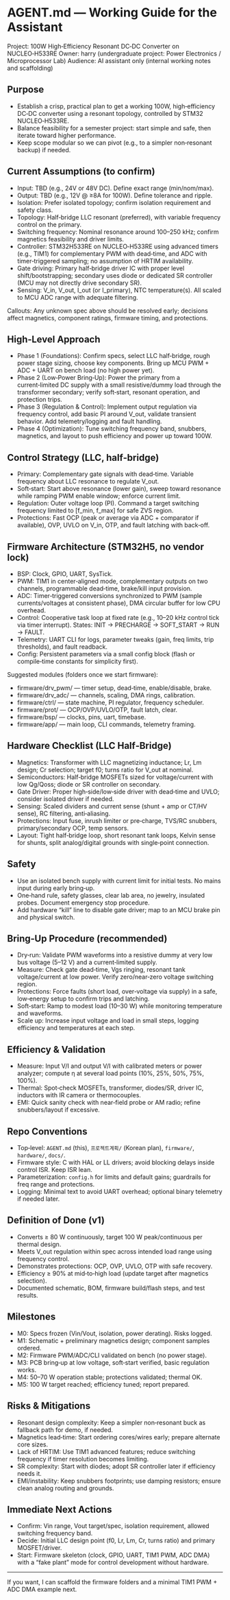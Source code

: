 # AGENT.md — Working Guide for the Assistant

Project: 100W High‑Efficiency Resonant DC‑DC Converter on NUCLEO‑H533RE
Owner: harry (undergraduate project: Power Electronics / Microprocessor Lab)
Audience: AI assistant only (internal working notes and scaffolding)

## Purpose
- Establish a crisp, practical plan to get a working 100W, high‑efficiency DC‑DC converter using a resonant topology, controlled by STM32 NUCLEO‑H533RE.
- Balance feasibility for a semester project: start simple and safe, then iterate toward higher performance.
- Keep scope modular so we can pivot (e.g., to a simpler non‑resonant backup) if needed.

## Current Assumptions (to confirm)
- Input: TBD (e.g., 24V or 48V DC). Define exact range (min/nom/max).
- Output: TBD (e.g., 12V @ ≥8A for 100W). Define tolerance and ripple.
- Isolation: Prefer isolated topology; confirm isolation requirement and safety class.
- Topology: Half‑bridge LLC resonant (preferred), with variable frequency control on the primary.
- Switching frequency: Nominal resonance around 100–250 kHz; confirm magnetics feasibility and driver limits.
- Controller: STM32H533RE on NUCLEO‑H533RE using advanced timers (e.g., TIM1) for complementary PWM with dead‑time, and ADC with timer‑triggered sampling; no assumption of HRTIM availability.
- Gate driving: Primary half‑bridge driver IC with proper level shift/bootstrapping; secondary uses diode or dedicated SR controller (MCU may not directly drive secondary SR).
- Sensing: V_in, V_out, I_out (or I_primary), NTC temperature(s). All scaled to MCU ADC range with adequate filtering.

Callouts: Any unknown spec above should be resolved early; decisions affect magnetics, component ratings, firmware timing, and protections.

## High‑Level Approach
- Phase 1 (Foundations): Confirm specs, select LLC half‑bridge, rough power stage sizing, choose key components. Bring up MCU PWM + ADC + UART on bench load (no high power yet).
- Phase 2 (Low‑Power Bring‑Up): Power the primary from a current‑limited DC supply with a small resistive/dummy load through the transformer secondary; verify soft‑start, resonant operation, and protection trips.
- Phase 3 (Regulation & Control): Implement output regulation via frequency control, add basic PI around V_out, validate transient behavior. Add telemetry/logging and fault handling.
- Phase 4 (Optimization): Tune switching frequency band, snubbers, magnetics, and layout to push efficiency and power up toward 100W.

## Control Strategy (LLC, half‑bridge)
- Primary: Complementary gate signals with dead‑time. Variable frequency about LLC resonance to regulate V_out.
- Soft‑start: Start above resonance (lower gain), sweep toward resonance while ramping PWM enable window; enforce current limit.
- Regulation: Outer voltage loop (PI). Command a target switching frequency limited to [f_min, f_max] for safe ZVS region.
- Protections: Fast OCP (peak or average via ADC + comparator if available), OVP, UVLO on V_in, OTP, and fault latching with back‑off.

## Firmware Architecture (STM32H5, no vendor lock)
- BSP: Clock, GPIO, UART, SysTick.
- PWM: TIM1 in center‑aligned mode, complementary outputs on two channels, programmable dead‑time, brake/kill input provision.
- ADC: Timer‑triggered conversions synchronized to PWM (sample currents/voltages at consistent phase), DMA circular buffer for low CPU overhead.
- Control: Cooperative task loop at fixed rate (e.g., 10–20 kHz control tick via timer interrupt). States: INIT → PRECHARGE → SOFT_START → RUN → FAULT.
- Telemetry: UART CLI for logs, parameter tweaks (gain, freq limits, trip thresholds), and fault readback.
- Config: Persistent parameters via a small config block (flash or compile‑time constants for simplicity first).

Suggested modules (folders once we start firmware):
- firmware/drv_pwm/ — timer setup, dead‑time, enable/disable, brake.
- firmware/drv_adc/ — channels, scaling, DMA rings, calibration.
- firmware/ctrl/ — state machine, PI regulator, frequency scheduler.
- firmware/prot/ — OCP/OVP/UVLO/OTP, fault latch, clear.
- firmware/bsp/ — clocks, pins, uart, timebase.
- firmware/app/ — main loop, CLI commands, telemetry framing.

## Hardware Checklist (LLC Half‑Bridge)
- Magnetics: Transformer with LLC magnetizing inductance; Lr, Lm design; Cr selection; target f0; turns ratio for V_out at nominal.
- Semiconductors: Half‑bridge MOSFETs sized for voltage/current with low Qg/Qoss; diode or SR controller on secondary.
- Gate Driver: Proper high‑side/low‑side driver with dead‑time and UVLO; consider isolated driver if needed.
- Sensing: Scaled dividers and current sense (shunt + amp or CT/HV sense), RC filtering, anti‑aliasing.
- Protections: Input fuse, inrush limiter or pre‑charge, TVS/RC snubbers, primary/secondary OCP, temp sensors.
- Layout: Tight half‑bridge loop, short resonant tank loops, Kelvin sense for shunts, split analog/digital grounds with single‑point connection.

## Safety
- Use an isolated bench supply with current limit for initial tests. No mains input during early bring‑up.
- One‑hand rule, safety glasses, clear lab area, no jewelry, insulated probes. Document emergency stop procedure.
- Add hardware “kill” line to disable gate driver; map to an MCU brake pin and physical switch.

## Bring‑Up Procedure (recommended)
- Dry‑run: Validate PWM waveforms into a resistive dummy at very low bus voltage (5–12 V) and a current‑limited supply.
- Measure: Check gate dead‑time, Vgs ringing, resonant tank voltage/current at low power. Verify zero/near‑zero voltage switching region.
- Protections: Force faults (short load, over‑voltage via supply) in a safe, low‑energy setup to confirm trips and latching.
- Soft‑start: Ramp to modest load (10–30 W) while monitoring temperature and waveforms.
- Scale up: Increase input voltage and load in small steps, logging efficiency and temperatures at each step.

## Efficiency & Validation
- Measure: Input V/I and output V/I with calibrated meters or power analyzer; compute η at several load points (10%, 25%, 50%, 75%, 100%).
- Thermal: Spot‑check MOSFETs, transformer, diodes/SR, driver IC, inductors with IR camera or thermocouples.
- EMI: Quick sanity check with near‑field probe or AM radio; refine snubbers/layout if excessive.

## Repo Conventions
- Top‑level: `AGENT.md` (this), `프로젝트계획/` (Korean plan), `firmware/`, `hardware/`, `docs/`.
- Firmware style: C with HAL or LL drivers; avoid blocking delays inside control ISR. Keep ISR lean.
- Parameterization: `config.h` for limits and default gains; guardrails for freq range and protections.
- Logging: Minimal text to avoid UART overhead; optional binary telemetry if needed later.

## Definition of Done (v1)
- Converts ≥ 80 W continuously, target 100 W peak/continuous per thermal design.
- Meets V_out regulation within spec across intended load range using frequency control.
- Demonstrates protections: OCP, OVP, UVLO, OTP with safe recovery.
- Efficiency ≥ 90% at mid‑to‑high load (update target after magnetics selection).
- Documented schematic, BOM, firmware build/flash steps, and test results.

## Milestones
- M0: Specs frozen (Vin/Vout, isolation, power derating). Risks logged.
- M1: Schematic + preliminary magnetics design; component samples ordered.
- M2: Firmware PWM/ADC/CLI validated on bench (no power stage).
- M3: PCB bring‑up at low voltage, soft‑start verified, basic regulation works.
- M4: 50–70 W operation stable; protections validated; thermal OK.
- M5: 100 W target reached; efficiency tuned; report prepared.

## Risks & Mitigations
- Resonant design complexity: Keep a simpler non‑resonant buck as fallback path for demo, if needed.
- Magnetics lead‑time: Start ordering cores/wires early; prepare alternate core sizes.
- Lack of HRTIM: Use TIM1 advanced features; reduce switching frequency if timer resolution becomes limiting.
- SR complexity: Start with diodes; adopt SR controller later if efficiency needs it.
- EMI/instability: Keep snubbers footprints; use damping resistors; ensure clean analog routing and grounds.

## Immediate Next Actions
- Confirm: Vin range, Vout target/spec, isolation requirement, allowed switching frequency band.
- Decide: Initial LLC design point (f0, Lr, Lm, Cr, turns ratio) and primary MOSFET/driver.
- Start: Firmware skeleton (clock, GPIO, UART, TIM1 PWM, ADC DMA) with a “fake plant” mode for control development without hardware.

---
If you want, I can scaffold the firmware folders and a minimal TIM1 PWM + ADC DMA example next.

